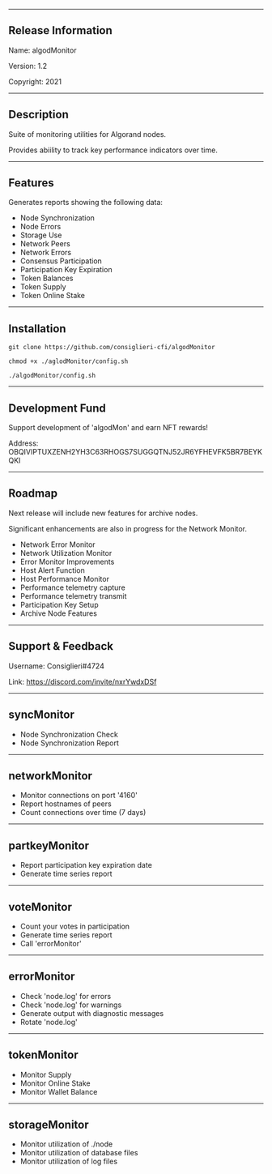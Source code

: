 -------------------------------------------------------------------------
Release Information
-------------------------------------------------------------------------
Name: algodMonitor

Version: 1.2

Copyright: 2021


-------------------------------------------------------------------------
Description
-------------------------------------------------------------------------

Suite of monitoring utilities for Algorand nodes.

Provides abiility to track key performance indicators over time.


-------------------------------------------------------------------------
Features
-------------------------------------------------------------------------

Generates reports showing the following data:
 - Node Synchronization
 - Node Errors
 - Storage Use
 - Network Peers
 - Network Errors
 - Consensus Participation
 - Participation Key Expiration
 - Token Balances
 - Token Supply
 - Token Online Stake


-------------------------------------------------------------------------
Installation
-------------------------------------------------------------------------
`git clone https://github.com/consiglieri-cfi/algodMonitor`

`chmod +x ./aglodMonitor/config.sh`

`./algodMonitor/config.sh`

 
-------------------------------------------------------------------------
Development Fund
-------------------------------------------------------------------------

Support development of 'algodMon' and earn NFT rewards!

Address: OBQIVIPTUXZENH2YH3C63RHOGS7SUGGQTNJ52JR6YFHEVFK5BR7BEYKQKI


-------------------------------------------------------------------------
Roadmap
-------------------------------------------------------------------------

Next release will include new features for archive nodes.

Significant enhancements are also in progress for the Network Monitor.

 - Network Error Monitor
 - Network Utilization Monitor
 - Error Monitor Improvements
 - Host Alert Function
 - Host Performance Monitor
 - Performance telemetry capture
 - Performance telemetry transmit
 - Participation Key Setup
 - Archive Node Features


-------------------------------------------------------------------------
Support & Feedback
-------------------------------------------------------------------------

Username: Consiglieri#4724

Link: https://discord.com/invite/nxrYwdxDSf


-------------------------------------------------------------------------
syncMonitor
-------------------------------------------------------------------------
- Node Synchronization Check
- Node Synchronization Report


-------------------------------------------------------------------------
networkMonitor
-------------------------------------------------------------------------
- Monitor connections on port '4160'
- Report hostnames of peers
- Count connections over time (7 days)


-------------------------------------------------------------------------
partkeyMonitor
-------------------------------------------------------------------------
- Report participation key expiration date 
- Generate time series report


-------------------------------------------------------------------------
voteMonitor
-------------------------------------------------------------------------
- Count your votes in participation
- Generate time series report
- Call 'errorMonitor'


-------------------------------------------------------------------------
errorMonitor
-------------------------------------------------------------------------
- Check 'node.log' for errors
- Check 'node.log' for warnings
- Generate output with diagnostic messages
- Rotate 'node.log'


-------------------------------------------------------------------------
tokenMonitor
-------------------------------------------------------------------------
- Monitor Supply
- Monitor Online Stake
- Monitor Wallet Balance


-------------------------------------------------------------------------
storageMonitor
-------------------------------------------------------------------------
- Monitor utilization of ./node
- Monitor utilization of database files
- Monitor utilization of log files
